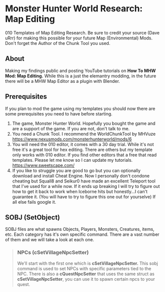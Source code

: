 # Monster Hunter World Research: Map Editing
010 Templates of Map Editing Research. Be sure to credit your source (Dave uRrr) for making this possible for your future Map (Environmental) Mods. Don't forget the Author of the Chunk Tool you used.

## About
Making my findings public and posting YouTube tutorials on **How To MHW Mod: Map Editing.** While this is a just the elemantry modding, in the future there will be a MHW Map Editor as a plugin with Blender.

## Prerequisites
If you plan to mod the game using my templates you should now there are some prerequisites you need to have before starting.
1. The game, Monster Hunter World. Hopefully you bought the game and are a support of the game. If you are not, don't talk to me.
2. You need a Chunk Tool. I recommend the WorldChunkTool by MHVuze https://www.nexusmods.com/monsterhunterworld/mods/6
3. You will need the 010 editor, it comes with a 30 day trial. While it's not free it's a great tool for hex editing. There are others but my template only works with 010 editor. If you find other editors that a free that read templates. Please let me know so I can update my tutorials. https://www.sweetscape.com/
4. If you like to struggle you are good to go but you can optionally download and install Cheat Engine. Now I personally don't condone cheating but Squall8 and Seikur0 have made an excellent Teleport tool that I've used for a while now. If it ends up breaking I will try to figure out how to get it back to work when Iceborne hits but honestly...I can't guarantee it. (You will have to try to figure this one out for yourselve) If all else fails google it.

## SOBJ (SetObject)
SOBJ files are what spawns Objects, Players, Monsters, Creatures, items, etc. Each category has it's own specific command. There are a vast number of them and we will take a look at each one.

> ### NPCs (cSetVillageNpcSetter)
> We'll start with the first one which is **cSetVillageNpcSetter.** This sobj command is used to set NPCs with specific parameters tied to the NPC. There is also a **cQuestNpcSetter** that uses the same struct as **cSetVillageNpcSetter**, you can use it to spawn certain npcs to your quest.
